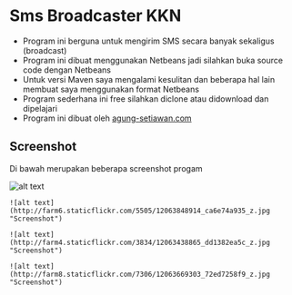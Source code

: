 Sms Broadcaster KKN
===================
- Program ini berguna untuk mengirim SMS secara banyak sekaligus (broadcast)
- Program ini dibuat menggunakan Netbeans jadi silahkan buka source code dengan Netbeans
- Untuk versi Maven saya mengalami kesulitan dan beberapa hal lain membuat saya menggunakan format Netbeans
- Program sederhana ini free silahkan diclone atau didownload dan dipelajari
- Program ini dibuat oleh [agung-setiawan.com](http://agung-setiawan.com "Agung Setiawan")

Screenshot
-------------------
Di bawah merupakan beberapa screenshot progam  
  
![alt text](http://farm3.staticflickr.com/2810/12063709314_44ca6a8efe_z.jpg "Screenshot")

```
![alt text](http://farm6.staticflickr.com/5505/12063848914_ca6e74a935_z.jpg "Screenshot")
```

```
![alt text](http://farm4.staticflickr.com/3834/12063438865_dd1382ea5c_z.jpg "Screenshot")
```

```
![alt text](http://farm8.staticflickr.com/7306/12063669303_72ed7258f9_z.jpg "Screenshot")
```
